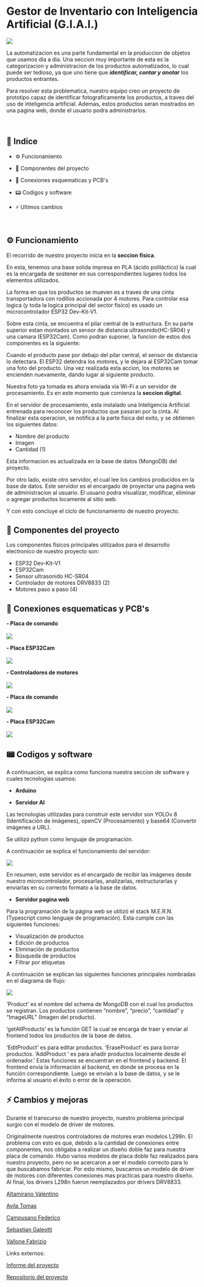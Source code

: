 # Gestor de Inventario con Inteligencia Artificial (G.I.A.I.)

<img src="./Images/ImagenCinta.png"/>

La automatizacion es una parte fundamental en la produccion de objetos que usamos dia a dia. Una seccion muy importante de esta es la categorizacion y administracion de los productos automatizados, lo cual puede ser tedioso, ya que uno tiene que ***identificar, contar y anotar*** los productos entrantes.

Para resolver esta problematica, nuestro equipo creo un proyecto de prototipo capaz de identificar fotograficamente los productos, a traves del uso de inteligencia artificial. Ademas, estos productos seran mostrados en una pagina web, donde el usuario podra administrarlos.

<br>

## 📒 Indice

- ⚙️ Funcionamiento

- 🔗 Componentes del proyecto

- 🔌 Conexiones esquematicas y PCB's

- 📟 Codigos y software

- ⚡ Ultimos cambios

<br>

## ⚙️ Funcionamiento

El recorrido de nuestro proyecto inicia en la **seccion fisica**. 

En esta, tenemos una base solida impresa en PLA (ácido poliláctico) la cual es la encargada de sostener en sus correspondientes lugares todos los elementos utilizados.

La forma en que los productos se mueven es a traves de una cinta transportadora con rodillos accionada por 4 motores. Para controlar esa logica (y toda la logica principal del sector fisico) es usado un microcontrolador ESP32 Dev-Kit-V1.

Sobre esta cinta, se encuentra el pilar central de la estructura. En su parte superior estan montados un sensor de distancia ultrasonido(HC-SR04) y una camara (ESP32Cam). Como podran suponer, la funcion de estos dos componentes es la siguiente:

Cuando el producto pase por debajo del pilar central, el sensor de distancia lo detectara. El ESP32 detendra los motores, y le dejara al ESP32Cam tomar una foto del producto. Una vez realizada esta accion, los motores se encienden nuevamente, dando lugar al siguiente producto.

Nuestra foto ya tomada es ahora enviada via Wi-Fi a un servidor de procesamiento. Es en este momento que comienza la **seccion digital**.

En el servidor de procesamiento, esta instalado una Inteligencia Artificial entrenada para reconocer los productos que pasaran por la cinta. Al finalizar esta operacion, se notifica a la parte fisica del exito, y se obtienen los siguientes datos:

- Nombre del producto
- Imagen 
- Cantidad (1)

Esta informacion es actualizada en la base de datos (MongoDB) del proyecto.

Por otro lado, existe otro servidor, el cual lee los cambios producidos en la base de datos. Este servidor es el encargado de proyectar una pagina web de administracion al usuario. El usuario podra visualizar, modificar, eliminar o agregar productos locamente al sitio web. 

Y con esto concluye el ciclo de funcionamiento de nuestro proyecto.

## 🔗 Componentes del proyecto

Los componentes fisicos principales utilizados para el desarrollo electronico de nuestro proyecto son:

- ESP32 Dev-Kit-V1
- ESP32Cam
- Sensor ultrasonido HC-SR04
- Controlador de motores DRV8833 (2)
- Motores paso a paso (4)

## 🔌 Conexiones esquematicas y PCB's

**- Placa de comando**
<br>
<br>
<img src="./Images/ESP32PlacaEsquematico.png"/>


**- Placa ESP32Cam**
<br>
<br>
<img src="./Images/ESP32CamPlaca.png"/>

**- Controladores de motores**
<br>
<br>
<img src="./Images/Controladores%20de%20motores.png"/>

**- Placa de comando**
<br>
<br>
<img src="./Images/PCB2.0.Comando.png"/>

**- Placa ESP32Cam**
<br>
<br>
<img src="./Images/PCBESPCam.png"/>

## 📟 Codigos y software

A continuacion, se explica como funciona nuestra seccion de software y cuales tecnologias usamos:

- **Arduino**



- **Servidor AI**

Las tecnologías utilizadas para construir este servidor son YOLOv 8 (Identificación de imágenes), openCV (Procesamiento) y base64 (Convertir imágenes a URL).

Se utilizó python como lenguaje de programación.

A continuación se explica el funcionamiento del servidor:

<img src="./Images/ServerIA.drawio.png"/>

En resumen, este servidor es el encargado de recibir las imágenes desde nuestro microcontrolador, procesarlas, analizarlas, restructurarlas y enviarlas en su correcto formato a la base de datos. 

- **Servidor pagina web**


Para la programación de la página web se utilizó el stack M.E.R.N. (Typescript como lenguaje de programación). Esta cumple con las siguientes funciones:

- Visualización de productos
- Edición de productos
- Eliminación de productos
- Búsqueda de productos
- Filtrar por etiquetas

A continuación se explican las siguientes funciones principales nombradas en el diagrama de flujo:

<img src="./Images/PaginaWeb2.drawio.png"/>

‘Product’ es el nombre del schema de MongoDB con el cual los productos se registran. Los productos contienen “nombre”, “precio”, “cantidad” y “ImageURL” (Imagen del producto).

‘getAllProducts’ es la función GET la cual se encarga de traer y enviar al frontend todos los productos de la base de datos. 

‘EditProduct’ es para editar productos. ‘EraseProduct’ es para borrar productos. ‘AddProduct ‘ es para añadir productos localmente desde el ordenador.’ Estas funciones se encuentran en el frontend y backend. El frontend envía la información al backend, en donde se procesa en la función correspondiente. Luego se envían a la base de datos, y se le informa al usuario el éxito o error de la operación.



## ⚡ Cambios y mejoras

Durante el transcurso de nuestro proyecto, nuestro problema principal surgio con el modelo de driver de motores. 

Originalmente nuestros controladores de motores eran modelos L298n.
El problema con esto es que, debido a la cantidad de conexiones entre componentes, nos obligaba a realizar un diseño doble faz para nuestra placa de comando. 
Hubo varios modelos de placa doble faz realizados para nuestro proyecto, pero no se acercaron a ser el modelo correcto para lo que buscabamos fabricar.
Por esto mismo, buscamos un modelo de driver de motores con diferentes conexiones mas practicas para nuestro diseño. 
Al final, los drivers L298n fueron reemplazados por drivers DRV8833. 

[Altamirano Valentino]()

[Avila Tomas](https://github.com/VMASPAD)

[Campusano Federico](https://github.com/FedeCampu1)

[Sebastian Galeotti](https://github.com/Kickdart)

[Vallone Fabrizio](https://github.com/FabrizioVal)

Links externos:

[Informe del proyecto](https://docs.google.com/document/d/1mTRYeyY_YsD2kjhfw3tEv7mwZntl2X6F49L_w81WZxs/edit?tab=t.0)

[Repositorio del proyecto](https://github.com/FabrizioVal/Proyecto_G.I.A.I.)
